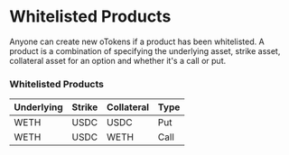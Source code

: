 # Whitelisted Products

Anyone can create new oTokens if a product has been whitelisted. A product is a combination of specifying the underlying asset, strike asset, collateral asset for an option and whether it's a call or put. 

### Whitelisted Products

| Underlying | Strike | Collateral | Type |
| :--- | :--- | :--- | :--- |
| WETH | USDC | USDC | Put |
| WETH | USDC | WETH | Call |



